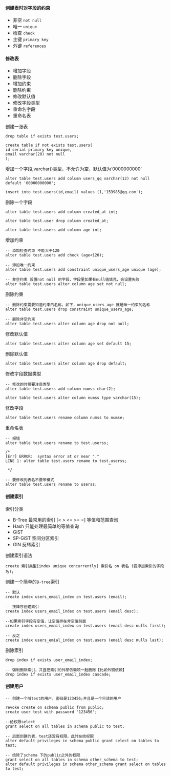 #### **创建表时对字段的约束**

* 非空 `not null`
* 唯一 `unique`
* 检查 `check`
* 主键 `primary key`
* 外键 `references`


#### **修改表**

* 增加字段
* 删除字段
* 增加约束
* 删除约束
* 修改默认值
* 修改字段类型
* 重命名字段
* 重命名表

创建一张表

```postgresplsql
drop table if exists test.users;

create table if not exists test.users(
id serial primary key unique,
email varchar(20) not null
);
```

增加一个字段,varchar()类型，不允许为空，默认值为‘0000000000’

```postgresplsql
alter table test.users add column users_qq varchar(12) not null default '00000000000';

insert into test.users(id,email) values (1,'153985@qq.com');

```

删除一个字段

```postgresplsql
alter table test.users add column created_at int;

alter table test.user drop column created_at;

alter table test.users add column age int;

```

增加约束

```postgresplsql
-- 添加检查约束 不能大于120
alter table test.users add check (age<120);

-- 添加唯一约束
alter table test.users add constraint unique_users_age unique (age);

-- 非空约束 设置not null 的字段，字段里如果有null值填充，会设置失败
alter table test.users alter column age set not null;

```

删除约束

```postgresplsql
-- 删除约束需要知道约束的名称，如下，unique_users_age 就是唯一约束的名称
alter table test.users drop constraint unique_users_age;

-- 删除非空约束
alter table test.users alter column age drop not null;

```

修改默认值

```postgresplsql
alter table test.users alter column age set default 15;
```

删除默认值

```postgresplsql
alter table test.users alter column age drop default;
```

修改字段数据类型

```postgresplsql
-- 修改的时候要注意类型
alter table test.users add column numss char(2);

alter table test.users alter column numss type varchar(15);

```

修改字段

```postgresplsql
alter table test.users rename column numss to numse;
```

重命名表

```postgresplsql
-- 报错
alter table test.users rename to test.userss;

/*
[Err] ERROR:  syntax error at or near "."
LINE 1: alter table test.users rename to test.userss;
                                             ^
 */

-- 要修改的表名不要带模式
alter table test.users rename to userss;
```


#### **创建索引**

索引分类

* B-Tree  最常用的索引 [< > <= >= =] 等值和范围查询
* Hash    只能处理最简单的等值查询
* GiST
* SP-GiST  空间分区索引
* GIN  反转索引

创建索引语法

`create 索引类型[index unique concurrently] 索引名 on 表名 (要添加索引的字段名);`

创建一个简单的`B-tree`索引

```postgresplsql
-- 默认
create index users_email_index on test.users (email);

-- 按降序创建索引
create index users_email_index on test.users (email desc);

--如果索引字段有空值，让空值排在非空值前面
create index users_email_index on test.users (email desc nulls first);

-- 反之
create index users_emial_index on test.users (email desc nulls last);

```

删除索引

```postgresplsql
drop index if exists user_email_index;

-- 强制删除索引，并且把索引的外部依赖项一起删除【比如外键依赖】
drop index if exists user_email_index cascade;

```


#### **创建用户**

```postgresplsql
-- 创建一个叫test的用户，密码是123456;并且是一个只读的用户

revoke create on schema public from public;
create user test with password '123456';

--给权限select
grant select on all tables in schema public to test;

-- 后面创建的表，test还没有权限，此时在给权限
alter default privileges in schema public grant select on tables to test;

-- 给除了schema 下的public之外的权限
grant select on all tables in schema other_schema to test;
alter default privileges in schema other_schema grant select on tables to test;

```

